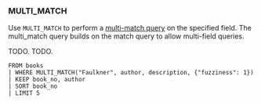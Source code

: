 <!--
This is generated by ESQL’s AbstractFunctionTestCase. Do no edit it. See ../README.md for how to regenerate it.
-->

### MULTI_MATCH
Use `MULTI_MATCH` to perform a [multi-match query](https://www.elastic.co/docs/reference/elasticsearch/query-languages/query-dsl/query-dsl-match-query#query-dsl-multi-match-query) on the specified field.
The multi_match query builds on the match query to allow multi-field queries.

TODO.
TODO.

```esql
FROM books
| WHERE MULTI_MATCH("Faulkner", author, description, {"fuzziness": 1})
| KEEP book_no, author
| SORT book_no
| LIMIT 5
```
